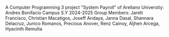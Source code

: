 A Computer Programming 3 project "System Payroll" of Arellano University: Andres Bonifacio Campus S.Y 2024-2025
Group Members: 
Jarett Francisco, Christian Macatigos, Joseff Andaya, Janna Dasal, Shannara Delacruz, Junico Romanos, Precious Anover, Renz Cainoy, Aljhen Arcega, Hyacinth Remulta
